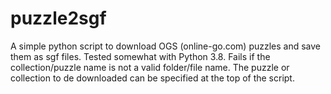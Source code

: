 # puzzle2sgf
A simple python script to download OGS (online-go.com) puzzles and save them as sgf files.
Tested somewhat with Python 3.8. Fails if the collection/puzzle name is not a valid folder/file name.
The puzzle or collection to de downloaded can be specified at the top of the script.
